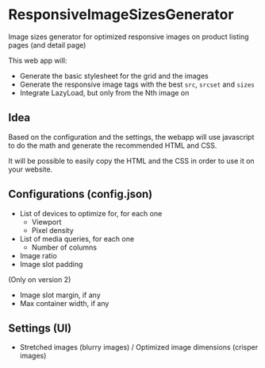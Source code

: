 # ResponsiveImageSizesGenerator

Image sizes generator for optimized responsive images on product listing pages (and detail page)

This web app will:

- Generate the basic stylesheet for the grid and the images
- Generate the responsive image tags with the best `src`, `srcset` and `sizes`
- Integrate LazyLoad, but only from the Nth image on

## Idea

Based on the configuration and the settings, the webapp will use javascript to do the math and generate the recommended HTML and CSS.

It will be possible to easily copy the HTML and the CSS in order to use it on your website.

## Configurations (config.json)

- List of devices to optimize for, for each one
  - Viewport
  - Pixel density
- List of media queries, for each one
  - Number of columns
- Image ratio
- Image slot padding

(Only on version 2)

- Image slot margin, if any
- Max container width, if any

## Settings (UI)

- Stretched images (blurry images) / Optimized image dimensions (crisper images)

